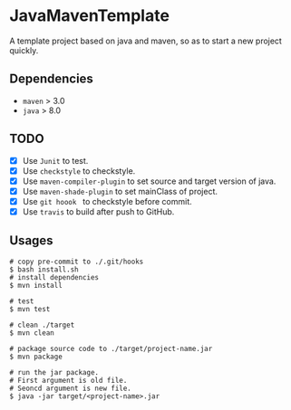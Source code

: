 # JavaMavenTemplate

A template project based on java and maven, so as to start a new project quickly.



## Dependencies

- `maven` > 3.0
- `java` > 8.0




## TODO

- [x] Use `Junit` to test.
- [x] Use `checkstyle` to checkstyle.
- [x] Use `maven-compiler-plugin` to set source and target version of java.
- [x] Use `maven-shade-plugin` to set mainClass of project.
- [x] Use `git hoook ` to checkstyle before commit.
- [x] Use `travis` to build after push to GitHub.

## Usages

```shell
# copy pre-commit to ./.git/hooks
$ bash install.sh
# install dependencies
$ mvn install

# test
$ mvn test

# clean ./target
$ mvn clean

# package source code to ./target/project-name.jar
$ mvn package

# run the jar package. 
# First argument is old file.
# Seoncd argument is new file.
$ java -jar target/<project-name>.jar
```
